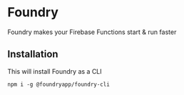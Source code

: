 # Foundry

Foundry makes your Firebase Functions start & run faster

## Installation
This will install Foundry as a CLI

`npm i -g @foundryapp/foundry-cli`